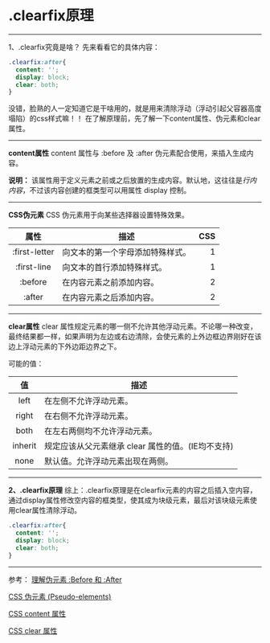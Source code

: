 # .clearfix原理


---

1、.clearfix究竟是啥？
先来看看它的具体内容：
``` css
.clearfix:after{
  content: '';
  display: block;
  clear: both;
}
```
没错，脸熟的人一定知道它是干啥用的，就是用来清除浮动（浮动引起父容器高度塌陷）的css样式嘛！！
在了解原理前，先了解一下content属性、伪元素和clear属性。

---
**content属性**
content 属性与 :before 及 :after 伪元素配合使用，来插入生成内容。

**说明：**
该属性用于定义元素之前或之后放置的生成内容。默认地，这往往是*行内内容*，不过该内容创建的框类型可以用属性 display 控制。

---
**CSS伪元素**
CSS 伪元素用于向某些选择器设置特殊效果。

| 属性            | 描述    |  CSS  |
| :--------:      | -----   | ----: |
| :first-letter   | 向文本的第一个字母添加特殊样式。 |    1    |
| :first-line     |  向文本的首行添加特殊样式。  |   1   |
| :before         |    	在内容元素之前添加内容。   |  2  |
| :after          |    在内容元素之后添加内容。    |  2  |


---
**clear属性**
clear 属性规定元素的哪一侧不允许其他浮动元素。不论哪一种改变，最终结果都一样，如果声明为左边或右边清除，会使元素的上外边框边界刚好在该边上浮动元素的下外边距边界之下。

可能的值：

| 值          | 描述                             |
| :--------:  | -----                            | 
| left        |  在左侧不允许浮动元素。          |  
| right       |  在右侧不允许浮动元素。          |   
| both        |  在左右两侧均不允许浮动元素。    | 
| inherit     |  规定应该从父元素继承 clear 属性的值。(IE均不支持)      |  
| none        |  默认值。允许浮动元素出现在两侧。| 


---
**2、.clearfix原理**
综上：.clearfix原理是在clearfix元素的内容之后插入空内容，通过display属性修改空内容的框类型，使其成为块级元素，最后对该块级元素使用clear属性清除浮动。

``` css
.clearfix:after{
  content: '';
  display: block;
  clear: both;
}
```

---
参考：
[理解伪元素 :Before 和 :After](http://http://www.igooda.cn/jzjl/20131009384.html)

[CSS 伪元素 (Pseudo-elements)](http://http://www.w3school.com.cn/css/css_pseudo_elements.asp)

[CSS content 属性](http://http://www.w3school.com.cn/cssref/pr_gen_content.asp)

[CSS clear 属性](http://http://www.w3school.com.cn/cssref/pr_class_clear.asp)